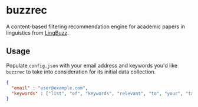 # buzzrec
 A content-based filtering recommendation engine for academic papers in linguistics from [LingBuzz](https://ling.auf.net/lingbuzz).

## Usage
Populate `config.json` with your email address and keywords you'd like `buzzrec` to take into consideration for its initial data collection.  

```json
{
  "email" : "user@example.com",
  "keywords" : ["list", "of", "keywords", "relevant", "to", "your", "taste"]
}
```
